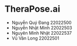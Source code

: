 # TheraPose.ai
- Nguyễn Quý Đang 22022500
- Nguyễn Nhật Minh 22022503
- Nguyên Minh Nhật 22022537
- Vũ Vân Long 22022501

